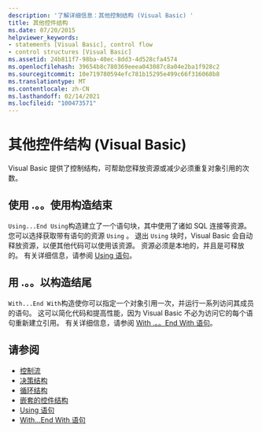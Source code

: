 ```yaml
---
description: '了解详细信息：其他控制结构 (Visual Basic) '
title: 其他控件结构
ms.date: 07/20/2015
helpviewer_keywords:
- statements [Visual Basic], control flow
- control structures [Visual Basic]
ms.assetid: 24b811f7-98ba-40ec-8dd3-4d528cfa4574
ms.openlocfilehash: 39654b8c780369eeea043087c8a04e2ba1f928c2
ms.sourcegitcommit: 10e719780594efc781b15295e499c66f316068b8
ms.translationtype: MT
ms.contentlocale: zh-CN
ms.lasthandoff: 02/14/2021
ms.locfileid: "100473571"
---
```

# <a name="other-control-structures-visual-basic"></a>其他控件结构 (Visual Basic)

Visual Basic 提供了控制结构，可帮助您释放资源或减少必须重复对象引用的次数。  
  
## <a name="usingend-using-construction"></a>使用 .。。使用构造结束  

 `Using...End Using`构造建立了一个语句块，其中使用了诸如 SQL 连接等资源。 您可以选择获取带有语句的资源 `Using` 。 退出 `Using` 块时，Visual Basic 会自动释放资源，以便其他代码可以使用该资源。 资源必须是本地的，并且是可释放的。 有关详细信息，请参阅 [Using 语句](../../../language-reference/statements/using-statement.md)。  
  
## <a name="withend-with-construction"></a>用 .。。以构造结尾  

 `With...End With`构造使你可以指定一个对象引用一次，并运行一系列访问其成员的语句。 这可以简化代码和提高性能，因为 Visual Basic 不必为访问它的每个语句重新建立引用。 有关详细信息，请参阅 [With .。。End With 语句](../../../language-reference/statements/with-end-with-statement.md)。  
  
## <a name="see-also"></a>请参阅

- [控制流](index.md)
- [决策结构](decision-structures.md)
- [循环结构](loop-structures.md)
- [嵌套的控件结构](nested-control-structures.md)
- [Using 语句](../../../language-reference/statements/using-statement.md)
- [With...End With 语句](../../../language-reference/statements/with-end-with-statement.md)
